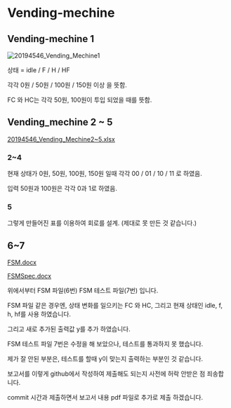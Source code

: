 # Vending-mechine

## Vending-mechine 1
![20194546_Vending_Mechine1](https://user-images.githubusercontent.com/94778099/145588284-4f7e0691-1396-41f7-9bce-6eef5b2bd05d.png)

상태 = idle / F / H / HF

각각 0원 / 50원 / 100원 / 150원 이상 을 뜻함.

FC 와 HC는 각각 50원, 100원이 투입 되었을 때를 뜻함.



## Vending_mechine 2 ~ 5
[20194546_Vending_Mechine2~5.xlsx](https://github.com/19GHYun/Vending-mechine/files/7693331/20194546_Vending_Mechine2.5.xlsx)

### 2~4

현재 상태가 0원, 50원, 100원, 150원 일때 각각 00 / 01 / 10 / 11 로 하였음.

입력 50원과 100원은 각각 0과 1로 하였음.


### 5

그렇게 만들어진 표를 이용하여 회로를 설계.
(제대로 못 만든 것 같습니다.)


## 6~7
[FSM.docx](https://github.com/19GHYun/Vending-mechine/files/7693366/FSM.docx)

[FSMSpec.docx](https://github.com/19GHYun/Vending-mechine/files/7693367/FSMSpec.docx)

위에서부터 FSM 파일(6번) FSM 테스트 파일(7번) 입니다.

FSM 파일 같은 경우엔, 상태 변화를 일으키는 FC 와 HC, 그리고 현재 상태인 idle, f, h, hf를 사용 하였습니다.

그리고 새로 추가된 출력값 y를 추가 하였습니다.


FSM 테스트 파일 7번은 수정을 해 보았으나, 테스트를 통과하지 못 했습니다.

제가 잘 안된 부분은, 테스트를 할때 y이 맞는지 출력하는 부분인 것 같습니다.


보고서를 이렇게 github에서 작성하여 제출해도 되는지 사전에 허락 안받은 점 죄송합니다.

commit 시간과 제출하면서 보고서 내용 pdf 파일로 추가로 제출 하겠습니다.

